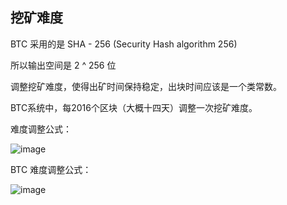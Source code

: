 ## 挖矿难度

BTC 采用的是 SHA - 256 (Security Hash algorithm 256)

所以输出空间是 2 ^ 256 位

调整挖矿难度，使得出矿时间保持稳定，出块时间应该是一个类常数。

BTC系统中，每2016个区块（大概十四天）调整一次挖矿难度。

难度调整公式：

![image](https://github.com/user-attachments/assets/7267206b-4df0-40d0-8623-5cfd65c09443)

BTC 难度调整公式：

![image](https://github.com/user-attachments/assets/fd48e1ec-e491-49a3-837c-0b77098ba797)


